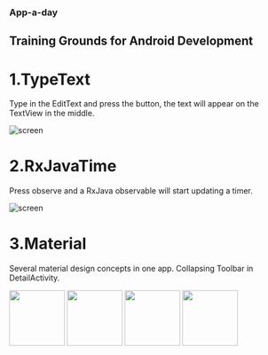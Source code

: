 ### App-a-day

## Training Grounds for Android Development

# 1.TypeText

Type in the EditText and press the button, the text will appear on the TextView in the middle. 

![screen](../master/screenshots/1.TypeText.png)

# 2.RxJavaTime

Press observe and a RxJava observable will start updating a timer. 

![screen](../master/screenshots/2.RxJavaTime.png)

# 3.Material

Several material design concepts in one app. Collapsing Toolbar in DetailActivity.

<p float="left">
  <img src="/1.ListView.png" width="100" />
  <img src="/2.TileView.png" width="100" /> 
  <img src="/3.CardView.png" width="100" />  
  <img src="/4.DetailView.png" width="100" />
</p>

